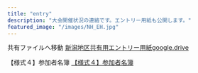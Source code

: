 ```yaml
---
title: "entry"
description: "大会開催状況の連絡です。エントリー用紙も公開します。"
featured_image: "/images/NH_EH.jpg"
---
```

共有ファイルへ移動
[新潟地区共有用エントリー用紙google.drive](https://drive.google.com/drive/folders/1kfBFT-xZ-8iraYgLUt4Ki3W5703fmblF?usp=sharing)

【様式４】参加者名簿
[【様式４】参加者名簿](https://docs.google.com/spreadsheets/d/1P6mtWsR9_0VVxMKx1BqmOlnHrvjH7WzGedit?usp=sharing&ouid=113213723159991101996&rtpof=true&sd=true)
